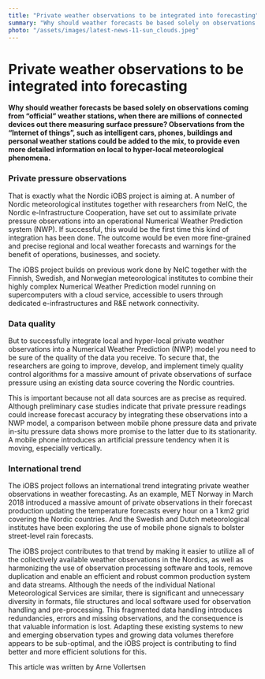 ```yaml
---
title: "Private weather observations to be integrated into forecasting"
summary: "Why should weather forecasts be based solely on observations coming from “official” weather stations, when there are millions of connected devices out there measuring surface pressure? Observations from the “Internet of things”, such as intelligent cars, phones, buildings and personal weather stations could be added to the mix, to provide even more detailed information on local to hyper-local meteorological phenomena."
photo: "/assets/images/latest-news-11-sun_clouds.jpeg"
---
```


Private weather observations to be integrated into forecasting
===============================

**Why should weather forecasts be based solely on observations coming from “official” weather stations, when there are millions of connected devices out there measuring surface pressure? Observations from the “Internet of things”, such as intelligent cars, phones, buildings and personal weather stations could be added to the mix, to provide even more detailed information on local to hyper-local meteorological phenomena.**

### Private pressure observations

That is exactly what the Nordic iOBS project is aiming at. A number of Nordic meteorological institutes together with researchers from NeIC, the Nordic e-Infrastructure Cooperation, have set out to assimilate private pressure observations into an operational Numerical Weather Prediction system (NWP). If successful, this would be the first time this kind of integration has been done. The outcome would be even more fine-grained and precise regional and local weather forecasts and warnings for the benefit of operations, businesses, and society.

The iOBS project builds on previous work done by NeIC together with the Finnish, Swedish, and Norwegian meteorological institutes to combine their highly complex Numerical Weather Prediction model running on supercomputers with a cloud service, accessible to users through dedicated e-infrastructures and R&E network connectivity.

### Data quality

But to successfully integrate local and hyper-local private weather observations into a Numerical Weather Prediction (NWP) model you need to be sure of the quality of the data you receive. To secure that, the researchers are going to improve, develop, and implement timely quality control algorithms for a massive amount of private observations of surface pressure using an existing data source covering the Nordic countries.

This is important because not all data sources are as precise as required. Although preliminary case studies indicate that private pressure readings could increase forecast accuracy by integrating these observations into a NWP model, a comparison between mobile phone pressure data and private in-situ pressure data shows more promise to the latter due to its stationarity. A mobile phone introduces an artificial pressure tendency when it is moving, especially vertically.

### International trend

The iOBS project follows an international trend integrating private weather observations in weather forecasting. As an example, MET Norway in March 2018 introduced a massive amount of private observations in their forecast production updating the temperature forecasts every hour on a 1 km2 grid covering the Nordic countries. And the Swedish and Dutch meteorological institutes have been exploring the use of mobile phone signals to bolster street-level rain forecasts.

The iOBS project contributes to that trend by making it easier to utilize all of the collectively available weather observations in the Nordics, as well as harmonizing the use of observation processing software and tools, remove duplication and enable an efficient and robust common production system and data streams. Although the needs of the individual National Meteorological Services are similar, there is significant and unnecessary diversity in formats, file structures and local software used for observation handling and pre-processing. This fragmented data handling introduces redundancies, errors and missing observations, and the consequence is that valuable information is lost. Adapting these existing systems to new and emerging observation types and growing data volumes therefore appears to be sub-optimal, and the iOBS project is contributing to find better and more efficient solutions for this.

This article was written by Arne Vollertsen
